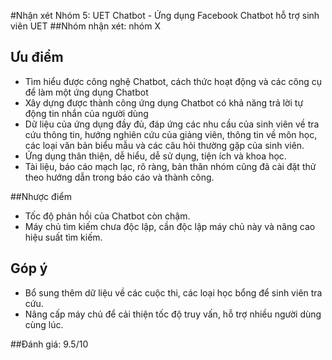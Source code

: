 #Nhận xét Nhóm 5: UET Chatbot - Ứng dụng Facebook Chatbot hỗ trợ sinh viên UET
##Nhóm nhận xét: nhóm X

## Ưu điểm
- Tìm hiểu được công nghệ Chatbot, cách thức hoạt động và các công cụ để làm một ứng dụng Chatbot
- Xây dựng được thành công ứng dụng Chatbot có khả năng trả lời tự động tin nhắn của người dùng
- Dữ liệu của ứng dụng đầy đủ, đáp ứng các nhu cầu của sinh viên về tra cứu thông tin, hướng nghiên cứu của giảng viên, thông tin về môn học, các loại văn bản biểu mẫu và các câu hỏi thường gặp của sinh viên.
- Ứng dụng thân thiện, dễ hiểu, dễ sử dụng, tiện ích và khoa học.
- Tài liệu, báo cáo mạch lạc, rõ ràng, bản thân nhóm cũng đã cài đặt thử theo hướng dẫn trong báo cáo và thành công.

##Nhược điểm
- Tốc độ phản hồi của Chatbot còn chậm.
- Máy chủ tìm kiếm chưa độc lập, cần độc lập máy chủ này và nâng cao hiệu suất tìm kiếm.

## Góp ý
- Bổ sung thêm dữ liệu về các cuộc thi, các loại học bổng để sinh viên tra cứu.
- Nâng cấp máy chủ để cải thiện tốc độ truy vấn, hỗ trợ nhiều người dùng cùng lúc.

##Đánh giá: 9.5/10